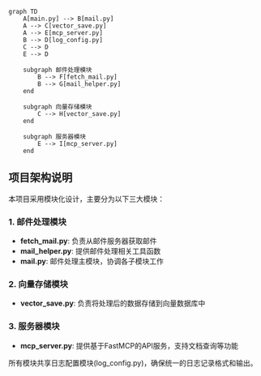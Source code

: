 ```mermaid
graph TD
    A[main.py] --> B[mail.py]
    A --> C[vector_save.py]
    A --> E[mcp_server.py]
    B --> D[log_config.py]
    C --> D
    E --> D

    subgraph 邮件处理模块
        B --> F[fetch_mail.py]
        B --> G[mail_helper.py]
    end

    subgraph 向量存储模块
        C --> H[vector_save.py]
    end

    subgraph 服务器模块
        E --> I[mcp_server.py]
    end
```

## 项目架构说明

本项目采用模块化设计，主要分为以下三大模块：

### 1. 邮件处理模块
- **fetch_mail.py**: 负责从邮件服务器获取邮件
- **mail_helper.py**: 提供邮件处理相关工具函数
- **mail.py**: 邮件处理主模块，协调各子模块工作

### 2. 向量存储模块
- **vector_save.py**: 负责将处理后的数据存储到向量数据库中

### 3. 服务器模块
- **mcp_server.py**: 提供基于FastMCP的API服务，支持文档查询等功能

所有模块共享日志配置模块(log_config.py)，确保统一的日志记录格式和输出。